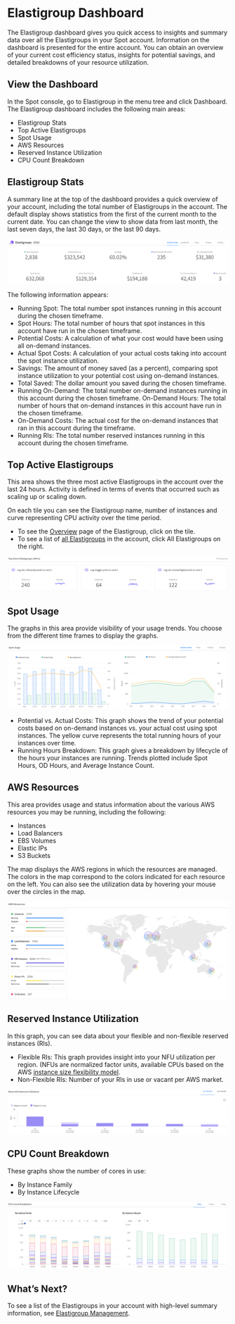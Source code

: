 # Elastigroup Dashboard

The Elastigroup dashboard gives you quick access to insights and summary data over all the Elastigroups in your Spot account. Information on the dashboard is presented for the entire account. You can obtain an overview of your current cost efficiency status, insights for potential savings, and detailed breakdowns of your resource utilization.

## View the Dashboard

In the Spot console, go to Elastigroup in the menu tree and click Dashboard. The Elastigroup dashboard includes the following main areas:
- Elastigroup Stats
- Top Active Elastigroups
- Spot Usage
- AWS Resources
- Reserved Instance Utilization
- CPU Count Breakdown

## Elastigroup Stats

A summary line at the top of the dashboard provides a quick overview of your account, including the total number of Elastigroups in the account. The default display shows statistics from the first of the current month to the current date. You can change the view to show data from last month, the last seven days, the last 30 days, or the last 90 days.

<img src="/elastigroup/_media/tutorials-elastigroup-dashboard-01.png" />

The following information appears:
- Running Spot: The total number spot instances running in this account during the chosen timeframe.
- Spot Hours: The total number of hours that spot instances in this account have run in the chosen timeframe.
- Potential Costs: A calculation of what your cost would have been using all on-demand instances.
- Actual Spot Costs: A calculation of your actual costs taking into account the spot instance utilization.
- Savings: The amount of money saved (as a percent), comparing spot instance utilization to your potential cost using on-demand instances.
- Total Saved: The dollar amount you saved during the chosen timeframe.
- Running On-Demand: The total number on-demand instances running in this account during the chosen timeframe.
On-Demand Hours: The total number of hours that on-demand instances in this account have run in the chosen timeframe.
- On-Demand Costs: The actual cost for the on-demand instances that ran in this account during the timeframe.
- Running RIs: The total number reserved instances running in this account during the chosen timeframe.

## Top Active Elastigroups

This area shows the three most active Elastigroups in the account over the last 24 hours. Activity is defined in terms of events that occurred such as scaling up or scaling down.

On each tile you can see the Elastigroup name, number of instances and curve representing CPU activity over the time period.
- To see the [Overview](elastigroup/tutorials/elastigroup-actions-menu/elastigroup-overview) page of the Elastigroup, click on the tile.
- To see a list of [all Elastigroups](elastigroup/tutorials/elastigroup-actions-menu/elastigroup-management) in the account, click All Elastigroups on the right.

<img src="/elastigroup/_media/tutorials-elastigroup-dashboard-02.png" />

## Spot Usage

The graphs in this area provide visibility of your usage trends. You choose from the different time frames to display the graphs.

<img src="/elastigroup/_media/tutorials-elastigroup-dashboard-03.png" />

- Potential vs. Actual Costs: This graph shows the trend of your potential costs based on on-demand instances vs. your actual cost using spot instances. The yellow curve represents the total running hours of your instances over time.
- Running Hours Breakdown: This graph gives a breakdown by lifecycle of the hours your instances are running. Trends plotted include Spot Hours, OD Hours, and Average Instance Count.

## AWS Resources

This area provides usage and status information about the various AWS resources you may be running, including the following:
- Instances
- Load Balancers
- EBS Volumes
- Elastic IPs
- S3 Buckets

The map displays the AWS regions in which the resources are managed. The colors in the map correspond to the colors indicated for each resource on the left. You can also see the utilization data by hovering your mouse over the circles in the map.

<img src="/elastigroup/_media/tutorials-elastigroup-dashboard-04.png" />

## Reserved Instance Utilization

In this graph, you can see data about your flexible and non-flexible reserved instances (RIs).
- Flexible RIs: This graph provides insight into your NFU utilization per region. (NFUs are normalized factor units, available CPUs based on the AWS [instance size flexibility model](https://aws.amazon.com/blogs/aws/new-instance-size-flexibility-for-ec2-reserved-instances/).
- Non-Flexible RIs: Number of your RIs in use or vacant per AWS market.

<img src="/elastigroup/_media/tutorials-elastigroup-dashboard-05.png" />

## CPU Count Breakdown

These graphs show the number of cores in use:
- By Instance Family
- By Instance Lifecycle

<img src="/elastigroup/_media/tutorials-elastigroup-dashboard-06.png" />

## What’s Next?

To see a list of the Elastigroups in your account with high-level summary information, see [Elastigroup Management](elastigroup/tutorials/elastigroup-actions-menu/elastigroup-management).
